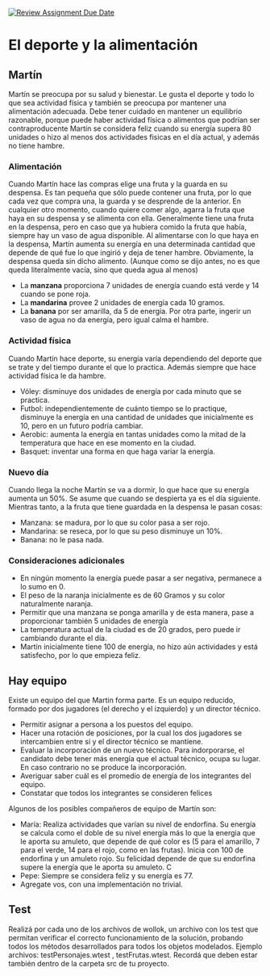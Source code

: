 [![Review Assignment Due Date](https://classroom.github.com/assets/deadline-readme-button-24ddc0f5d75046c5622901739e7c5dd533143b0c8e959d652212380cedb1ea36.svg)](https://classroom.github.com/a/JGuHMidf)
# El deporte y la alimentación

## Martín
Martín se preocupa por su salud y bienestar. Le gusta el deporte y todo lo que sea actividad física y también se preocupa por mantener una alimentación adecuada. Debe tener cuidado en mantener un equilibrio razonable, porque puede haber actividad física o alimentos que podrían ser contraproducente
Martín se considera feliz cuando su energía supera 80 unidades o hizo al menos dos actividades fisicas en el día actual, y además no tiene hambre. 
 
### Alimentación
Cuando Martín hace las compras elige una fruta y la guarda en su despensa. Es tan pequeña que sólo puede contener una fruta, por lo que cada vez que compra una, la guarda y se desprende de la anterior. 
En cualquier otro momento, cuando quiere comer algo, agarra la fruta que haya en su despensa y se alimenta con ella. Generalmente tiene una fruta en la despensa, pero en caso que ya hubiera comido la fruta que había, siempre hay un vaso de agua disponible. Al alimentarse con lo que haya en la despensa, Martín aumenta su energía en una determinada cantidad que depende de qué fue lo que ingirió y deja de tener hambre. Obviamente, la despensa queda sin dicho alimento. (Aunque como se dijo antes, no es que queda literalmente vacía, sino que queda agua al menos)
- La **manzana** proporciona 7 unidades de energía cuando está verde y 14 cuando se pone roja. 
- La **mandarina** provee 2 unidades de energía cada 10 gramos. 
- La **banana** por ser amarilla, da 5 de energía.
Por otra parte, ingerir un vaso de agua no da energía, pero igual calma el hambre.

### Actividad física
Cuando Martín hace deporte, su energía varía dependiendo del deporte que se trate y del tiempo durante el que lo practica. Además siempre que hace actividad física le da hambre.
- Vóley: disminuye dos unidades de energía por cada minuto que se practica.
- Futbol: independientemente de cuánto tiempo se lo practique, disminuye la energía en una cantidad de unidades que inicialmente es 10, pero en un futuro podría cambiar. 
- Aerobic: aumenta la energía en tantas unidades como la mitad de la temperatura que hace en ese momento en la ciudad. 
- Basquet: inventar una forma en que haga variar la energía.

### Nuevo día
Cuando llega la noche Martín se va a dormir, lo que hace que su energía aumenta un 50%. Se asume que cuando se despierta ya es el día siguiente. Mientras tanto, a la fruta que tiene guardada en la despensa le pasan cosas:
- Manzana: se madura, por lo que su color pasa a ser rojo.
- Mandarina: se reseca, por lo que su peso disminuye un 10%. 
- Banana: no le pasa nada. 

### Consideraciones adicionales
- En ningún momento la energía puede pasar a ser negativa, permanece a lo sumo en 0.
- El peso de la naranja inicialmente es de 60 Gramos y su color naturalmente naranja.
- Permitir que una manzana se ponga amarilla y de esta manera, pase a proporcionar también 5 unidades de energía
- La temperatura actual de la ciudad es de 20 grados, pero puede ir cambiando durante el día.
- Martín inicialmente tiene 100 de energía, no hizo aún actividades y está satisfecho, por lo que empieza feliz.

## Hay equipo

Existe un equipo del que Martin forma parte. Es un equipo reducido, formado por dos jugadores (el derecho y el izquierdo) y un director técnico. 
- Permitir asignar a persona a los puestos del equipo. 
- Hacer una rotación de posiciones, por la cual los dos jugadores se intercambien entre sí y el director técnico se mantiene.
- Evaluar la incorporación de un nuevo técnico. Para indorporarse, el candidato debe tener más energía que el actual técnico, ocupa su lugar. En caso contrario no se produce la incorporación. 
- Averiguar saber cuál es el promedio de energía de los integrantes del equipo.
- Constatar que todos los integrantes se consideren felices

Algunos de los posibles compañeros de equipo de Martín son:
- María: Realiza actividades que varían su nivel de endorfina. Su energía se calcula como el doble de su nivel energía más lo que la energia que le aporta su amuleto, que depende de qué color es (5 para el amarillo, 7 para el verde, 14 para el rojo, como en las frutas). Inicia con 100 de endorfina y un amuleto rojo. Su felicidad depende de que su endorfina supere la energía que le aporta su amuleto. C
- Pepe: Siempre se considera feliz y su energía es 77. 
- Agregate vos, con una implementación no trivial. 

## Test

Realizá por cada uno de los archivos de wollok, un archivo con los test que permitan verificar el correcto funcionamiento de la solución, probando todos los métodos desarrollados para todos los objetos modelados.
Ejemplo archivos: testPersonajes.wtest , testFrutas.wtest. Recordá que deben estar también dentro de la carpeta src de tu proyecto.

